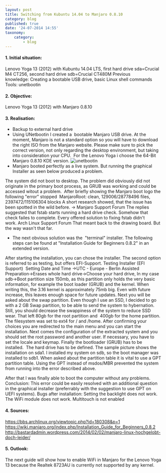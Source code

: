 ```yaml
---
layout: post
title: Switching from Kubuntu 14.04 to Manjaro 0.8.10
category: blog
published: true
date: '24-07-2014 14:55'
taxonomy:
    category:
        - blog
---
```

<!--excerpt-->
#### 1. Initial situation:
Lenovo Yoga 13 (2012) with Kubuntu 14.04 LTS, first hard drive sda=Crucial M4 CT256, second hard drive sdb=Crucial CT480M
Previous knowledge: Creating a bootable USB drive, basic Linux shell commands
Tools: unetbootin
#### 2. Objective: 
Lenovo Yoga 13 (2012) with Manjaro 0.8.10
#### 3. Realisation:
* Backup to external hard drive
* Using UNetbootin I created a  bootable Manjaro USB drive. At the moment, Manjaro is not a standard option so you will have to download the right ISO from the Manjaro website. Please make sure to pick the correct version, not only regarding the desktop environment, but taking into consideration your CPU.  For the Lenovo Yoga i choose the 64-Bit Manjaro 0.8.10 KDE version.
![unetbootin](../../Images/installer.jpg)
* Manjaro booted perfectly as a live system. But running the graphical Installer as seen below produced a problem.

The system did not boot to desktop. The problem did obviously did not originate in the primary boot process, as GRUB was working and could be accessed witout a problem.
 After briefly showing the Manjaro boot logo the following "error" stopped 
ManjaroRoot: clean, 129006/28778496 files, 2397472/115106304 blocks
A short research showed, that the issue has been spotted in the wild before. → Manjaro Support Forum
The replies suggested that fstab starts running a hard drive check. Somehow that check failes to complete. Every offered solution to fixing fstab didn't work. Arch Linux Support Forum That meant back to the drawing board. But the way wasn't that far. 

* The next obvious solution was the  "terminal" installer. The following steps can be found at "Installation Guide for Beginners 0.8.2" in an extended version.

After starting the installation, you can chose the installer. The second option is referred to as testing, but offers EFI-Support.
Testing Installer (EFI Support) 
Setting Date and Time →UTC - Europe - Berlin
Assisted Preparation→Erases whole hard drive→Choose your hard drive, In my case sdb→Boot partition size 150mb, as this partition only holds the very basic information, for example the boot loader (GRUB) and the kernel. When writing this, the 3.16 kernel is approximately 75mb big. Even with future increase, this leaves enough space for future updates. Next you will be asked about the swap partition. Even though I use an SSD, I decided to go with a 2 GB Swap partition, to be able to send the system to hybernation. Still, you should decrease the swappiness of the system to reduce SSD wear. That left 80gb for the root partition and  400gb for the home partition. The filesystem was set to ext4 for / and /home.
After confirming your choices you are redirected to the main menu and you can start the installation.
Next comes the configuration of the extracted system and you should set the root password and another user. If necessary, you have to set the locale and keymap.
Finally the bootloader (GRUB) has to be installed.  The hard drive has to be defined. The sample picture shows the installation on sda1. I installed my system on sdb, so the boot manager was installed to sdb1. When asked about the partition table it is vital to use a GPT partition table. Using the GPT instead of msdos/MBR prevented the system from running into the error described above.

After that I was finally able to boot the computer without any problems.
Conclusion: This error could be easily resolved with an additional question in the graphical installer (preferrably with the suggestion to use GPT on UEFI systems).
Bugs after installation:
Setting the backlight does not work. 
The WiFi module does not work.
Multitouch is not enabled


#### 4. Sources:
https://bbs.archlinux.org/viewtopic.php?id=180308&p=1
https://wiki.manjaro.org/index.php/Installation_Guide_for_Beginners_0.8.2
http://bastardadmin.wordpress.com/2014/02/02/manjaro-linux-hochgelobt-doch-leider/
#### 5. Outlook: 
The next guide will show how to enable WiFi in Manjaro for the Lenovo Yoga 13 because the Realtek 8723AU is currently not supported by any kernel. 
